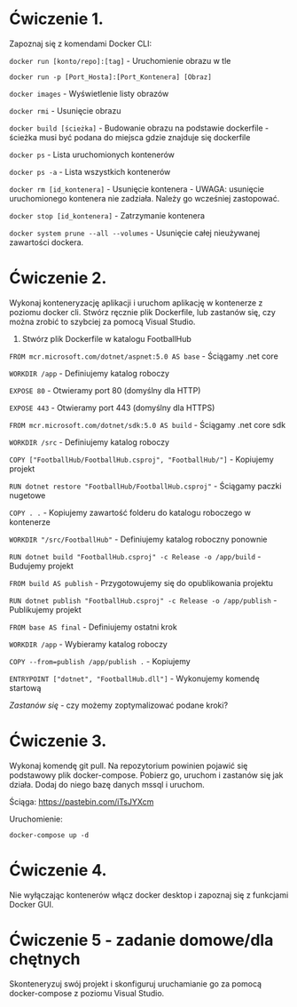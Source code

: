 # Ćwiczenie 1.

Zapoznaj się z komendami Docker CLI:

`docker run [konto/repo]:[tag]` - Uruchomienie obrazu w tle

`docker run -p [Port_Hosta]:[Port_Kontenera] [Obraz]`

`docker images` - Wyświetlenie listy obrazów

`docker rmi` - Usunięcie obrazu

`docker build [ścieżka]` - Budowanie obrazu na podstawie dockerfile - ścieżka musi być podana do miejsca gdzie znajduje się dockerfile

`docker ps` - Lista uruchomionych kontenerów

`docker ps -a` - Lista wszystkich kontenerów

`docker rm [id_kontenera]` - Usunięcie kontenera - UWAGA: usunięcie uruchomionego kontenera nie zadziała. Należy go wcześniej zastopować.

`docker stop [id_kontenera]` - Zatrzymanie kontenera

`docker system prune --all --volumes` - Usunięcie całej nieużywanej zawartości dockera.


# Ćwiczenie 2.

Wykonaj konteneryzację aplikacji i uruchom aplikację w kontenerze z poziomu docker cli. Stwórz ręcznie plik Dockerfile, lub zastanów się, czy można zrobić to szybciej za pomocą Visual Studio.

1. Stwórz plik Dockerfile w katalogu FootballHub

`FROM mcr.microsoft.com/dotnet/aspnet:5.0 AS base` - Ściągamy .net core

`WORKDIR /app` - Definiujemy katalog roboczy

`EXPOSE 80` - Otwieramy port 80 (domyślny dla HTTP)

`EXPOSE 443` - Otwieramy port 443 (domyślny dla HTTPS)

`FROM mcr.microsoft.com/dotnet/sdk:5.0 AS build` - Ściągamy .net core sdk

`WORKDIR /src` - Definiujemy katalog roboczy

`COPY ["FootballHub/FootballHub.csproj", "FootballHub/"]` - Kopiujemy projekt

`RUN dotnet restore "FootballHub/FootballHub.csproj"` - Ściągamy paczki nugetowe

`COPY . .` - Kopiujemy zawartość folderu do katalogu roboczego w kontenerze

`WORKDIR "/src/FootballHub"` - Definiujemy katalog roboczny ponownie

`RUN dotnet build "FootballHub.csproj" -c Release -o /app/build` - Budujemy projekt

`FROM build AS publish` - Przygotowujemy się do opublikowania projektu

`RUN dotnet publish "FootballHub.csproj" -c Release -o /app/publish` - Publikujemy projekt

`FROM base AS final` - Definiujemy ostatni krok

`WORKDIR /app` - Wybieramy katalog roboczy

`COPY --from=publish /app/publish .` - Kopiujemy

`ENTRYPOINT ["dotnet", "FootballHub.dll"]` - Wykonujemy komendę startową

*Zastanów się* - czy możemy zoptymalizować podane kroki?

# Ćwiczenie 3.

Wykonaj komendę git pull. Na repozytorium powinien pojawić się podstawowy plik docker-compose. Pobierz go, uruchom i zastanów się jak działa. Dodaj do niego bazę danych mssql i uruchom.

Ściąga: https://pastebin.com/iTsJYXcm

Uruchomienie:

`docker-compose up -d`

# Ćwiczenie 4.

Nie wyłączając kontenerów włącz docker desktop i zapoznaj się z funkcjami Docker GUI.

# Ćwiczenie 5 - zadanie domowe/dla chętnych

Skonteneryzuj swój projekt i skonfiguruj uruchamianie go za pomocą docker-compose z poziomu Visual Studio.

